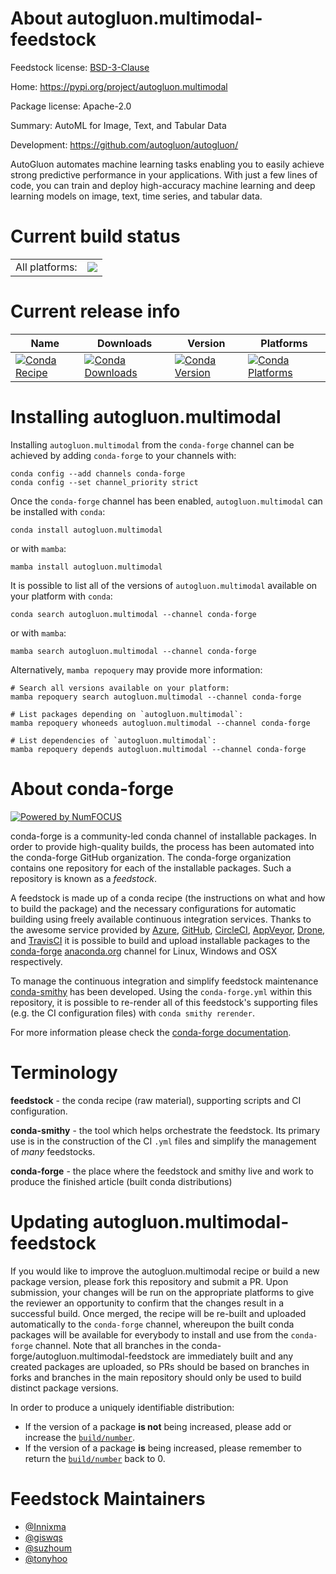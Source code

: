 About autogluon.multimodal-feedstock
====================================

Feedstock license: [BSD-3-Clause](https://github.com/conda-forge/autogluon.multimodal-feedstock/blob/main/LICENSE.txt)

Home: https://pypi.org/project/autogluon.multimodal

Package license: Apache-2.0

Summary: AutoML for Image, Text, and Tabular Data

Development: https://github.com/autogluon/autogluon/

AutoGluon automates machine learning tasks enabling you to easily achieve strong
predictive performance in your applications. With just a few lines of code, you
can train and deploy high-accuracy machine learning and deep learning models on
image, text, time series, and tabular data.


Current build status
====================


<table><tr><td>All platforms:</td>
    <td>
      <a href="https://dev.azure.com/conda-forge/feedstock-builds/_build/latest?definitionId=18493&branchName=main">
        <img src="https://dev.azure.com/conda-forge/feedstock-builds/_apis/build/status/autogluon.multimodal-feedstock?branchName=main">
      </a>
    </td>
  </tr>
</table>

Current release info
====================

| Name | Downloads | Version | Platforms |
| --- | --- | --- | --- |
| [![Conda Recipe](https://img.shields.io/badge/recipe-autogluon.multimodal-green.svg)](https://anaconda.org/conda-forge/autogluon.multimodal) | [![Conda Downloads](https://img.shields.io/conda/dn/conda-forge/autogluon.multimodal.svg)](https://anaconda.org/conda-forge/autogluon.multimodal) | [![Conda Version](https://img.shields.io/conda/vn/conda-forge/autogluon.multimodal.svg)](https://anaconda.org/conda-forge/autogluon.multimodal) | [![Conda Platforms](https://img.shields.io/conda/pn/conda-forge/autogluon.multimodal.svg)](https://anaconda.org/conda-forge/autogluon.multimodal) |

Installing autogluon.multimodal
===============================

Installing `autogluon.multimodal` from the `conda-forge` channel can be achieved by adding `conda-forge` to your channels with:

```
conda config --add channels conda-forge
conda config --set channel_priority strict
```

Once the `conda-forge` channel has been enabled, `autogluon.multimodal` can be installed with `conda`:

```
conda install autogluon.multimodal
```

or with `mamba`:

```
mamba install autogluon.multimodal
```

It is possible to list all of the versions of `autogluon.multimodal` available on your platform with `conda`:

```
conda search autogluon.multimodal --channel conda-forge
```

or with `mamba`:

```
mamba search autogluon.multimodal --channel conda-forge
```

Alternatively, `mamba repoquery` may provide more information:

```
# Search all versions available on your platform:
mamba repoquery search autogluon.multimodal --channel conda-forge

# List packages depending on `autogluon.multimodal`:
mamba repoquery whoneeds autogluon.multimodal --channel conda-forge

# List dependencies of `autogluon.multimodal`:
mamba repoquery depends autogluon.multimodal --channel conda-forge
```


About conda-forge
=================

[![Powered by
NumFOCUS](https://img.shields.io/badge/powered%20by-NumFOCUS-orange.svg?style=flat&colorA=E1523D&colorB=007D8A)](https://numfocus.org)

conda-forge is a community-led conda channel of installable packages.
In order to provide high-quality builds, the process has been automated into the
conda-forge GitHub organization. The conda-forge organization contains one repository
for each of the installable packages. Such a repository is known as a *feedstock*.

A feedstock is made up of a conda recipe (the instructions on what and how to build
the package) and the necessary configurations for automatic building using freely
available continuous integration services. Thanks to the awesome service provided by
[Azure](https://azure.microsoft.com/en-us/services/devops/), [GitHub](https://github.com/),
[CircleCI](https://circleci.com/), [AppVeyor](https://www.appveyor.com/),
[Drone](https://cloud.drone.io/welcome), and [TravisCI](https://travis-ci.com/)
it is possible to build and upload installable packages to the
[conda-forge](https://anaconda.org/conda-forge) [anaconda.org](https://anaconda.org/)
channel for Linux, Windows and OSX respectively.

To manage the continuous integration and simplify feedstock maintenance
[conda-smithy](https://github.com/conda-forge/conda-smithy) has been developed.
Using the ``conda-forge.yml`` within this repository, it is possible to re-render all of
this feedstock's supporting files (e.g. the CI configuration files) with ``conda smithy rerender``.

For more information please check the [conda-forge documentation](https://conda-forge.org/docs/).

Terminology
===========

**feedstock** - the conda recipe (raw material), supporting scripts and CI configuration.

**conda-smithy** - the tool which helps orchestrate the feedstock.
                   Its primary use is in the construction of the CI ``.yml`` files
                   and simplify the management of *many* feedstocks.

**conda-forge** - the place where the feedstock and smithy live and work to
                  produce the finished article (built conda distributions)


Updating autogluon.multimodal-feedstock
=======================================

If you would like to improve the autogluon.multimodal recipe or build a new
package version, please fork this repository and submit a PR. Upon submission,
your changes will be run on the appropriate platforms to give the reviewer an
opportunity to confirm that the changes result in a successful build. Once
merged, the recipe will be re-built and uploaded automatically to the
`conda-forge` channel, whereupon the built conda packages will be available for
everybody to install and use from the `conda-forge` channel.
Note that all branches in the conda-forge/autogluon.multimodal-feedstock are
immediately built and any created packages are uploaded, so PRs should be based
on branches in forks and branches in the main repository should only be used to
build distinct package versions.

In order to produce a uniquely identifiable distribution:
 * If the version of a package **is not** being increased, please add or increase
   the [``build/number``](https://docs.conda.io/projects/conda-build/en/latest/resources/define-metadata.html#build-number-and-string).
 * If the version of a package **is** being increased, please remember to return
   the [``build/number``](https://docs.conda.io/projects/conda-build/en/latest/resources/define-metadata.html#build-number-and-string)
   back to 0.

Feedstock Maintainers
=====================

* [@Innixma](https://github.com/Innixma/)
* [@giswqs](https://github.com/giswqs/)
* [@suzhoum](https://github.com/suzhoum/)
* [@tonyhoo](https://github.com/tonyhoo/)

